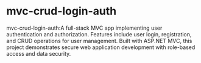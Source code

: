 # mvc-crud-login-auth
mvc-crud-login-auth:A full-stack MVC app implementing user authentication and authorization. Features include user login, registration, and CRUD operations for user management. Built with ASP.NET MVC, this project demonstrates secure web application development with role-based access and data security.
